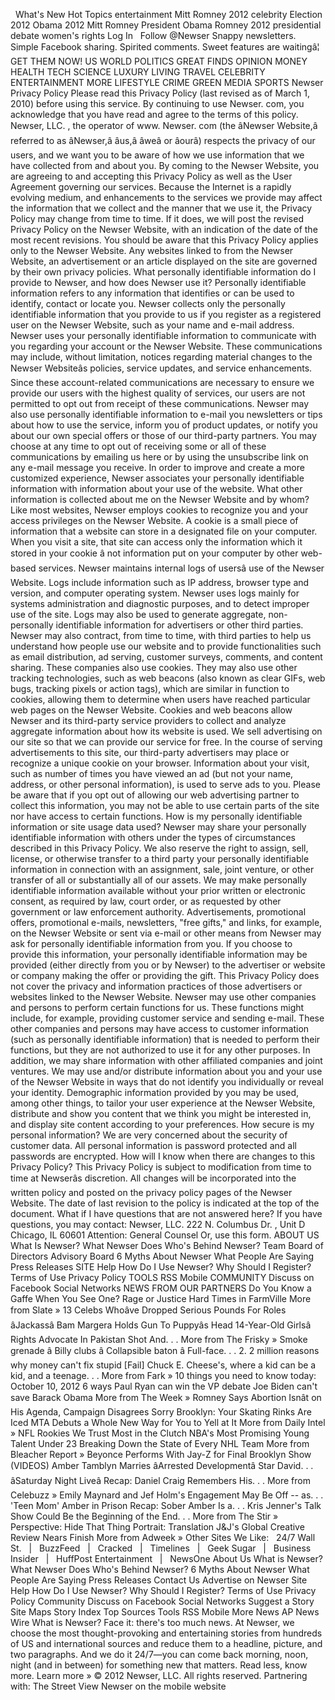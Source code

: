   What's New Hot Topics entertainment Mitt Romney 2012 celebrity Election 2012 Obama 2012 Mitt Romney President Obama Romney 2012 presidential debate women's rights Log In   Follow @Newser Snappy newsletters. Simple Facebook sharing. Spirited comments. Sweet features are waitingâ¦ GET THEM NOW! US WORLD POLITICS GREAT FINDS OPINION MONEY HEALTH TECH SCIENCE LUXURY LIVING TRAVEL CELEBRITY ENTERTAINMENT MORE LIFESTYLE CRIME GREEN MEDIA SPORTS Newser Privacy Policy Please read this Privacy Policy (last revised as of March 1, 2010) before using this service. By continuing to use Newser. com, you acknowledge that you have read and agree to the terms of this policy. Newser, LLC. , the operator of www. Newser. com (the âNewser Website,â referred to as âNewser,â âus,â âweâ or âourâ) respects the privacy of our users, and we want you to be aware of how we use information that we have collected from and about you. By coming to the Newser Website, you are agreeing to and accepting this Privacy Policy as well as the User Agreement governing our services. Because the Internet is a rapidly evolving medium, and enhancements to the services we provide may affect the information that we collect and the manner that we use it, the Privacy Policy may change from time to time. If it does, we will post the revised Privacy Policy on the Newser Website, with an indication of the date of the most recent revisions. You should be aware that this Privacy Policy applies only to the Newser Website. Any websites linked to from the Newser Website, an advertisement or an article displayed on the site are governed by their own privacy policies. What personally identifiable information do I provide to Newser, and how does Newser use it? Personally identifiable information refers to any information that identifies or can be used to identify, contact or locate you. Newser collects only the personally identifiable information that you provide to us if you register as a registered user on the Newser Website, such as your name and e-mail address. Newser uses your personally identifiable information to communicate with you regarding your account or the Newser Website. These communications may include, without limitation, notices regarding material changes to the Newser Websiteâs policies, service updates, and service enhancements. Since these account-related communications are necessary to ensure we provide our users with the highest quality of services, our users are not permitted to opt out from receipt of these communications. Newser may also use personally identifiable information to e-mail you newsletters or tips about how to use the service, inform you of product updates, or notify you about our own special offers or those of our third-party partners. You may choose at any time to opt out of receiving some or all of these communications by emailing us here or by using the unsubscribe link on any e-mail message you receive. In order to improve and create a more customized experience, Newser associates your personally identifiable information with information about your use of the website. What other information is collected about me on the Newser Website and by whom? Like most websites, Newser employs cookies to recognize you and your access privileges on the Newser Website. A cookie is a small piece of information that a website can store in a designated file on your computer. When you visit a site, that site can access only the information which it stored in your cookie â not information put on your computer by other web-based services. Newser maintains internal logs of usersâ use of the Newser Website. Logs include information such as IP address, browser type and version, and computer operating system. Newser uses logs mainly for systems administration and diagnostic purposes, and to detect improper use of the site. Logs may also be used to generate aggregate, non-personally identifiable information for advertisers or other third parties. Newser may also contract, from time to time, with third parties to help us understand how people use our website and to provide functionalities such as email distribution, ad serving, customer surveys, comments, and content sharing. These companies also use cookies. They may also use other tracking technologies, such as web beacons (also known as clear GIFs, web bugs, tracking pixels or action tags), which are similar in function to cookies, allowing them to determine when users have reached particular web pages on the Newser Website. Cookies and web beacons allow Newser and its third-party service providers to collect and analyze aggregate information about how its website is used. We sell advertising on our site so that we can provide our service for free. In the course of serving advertisements to this site, our third-party advertisers may place or recognize a unique cookie on your browser. Information about your visit, such as number of times you have viewed an ad (but not your name, address, or other personal information), is used to serve ads to you. Please be aware that if you opt out of allowing our web advertising partner to collect this information, you may not be able to use certain parts of the site nor have access to certain functions. How is my personally identifiable information or site usage data used? Newser may share your personally identifiable information with others under the types of circumstances described in this Privacy Policy. We also reserve the right to assign, sell, license, or otherwise transfer to a third party your personally identifiable information in connection with an assignment, sale, joint venture, or other transfer of all or substantially all of our assets. We may make personally identifiable information available without your prior written or electronic consent, as required by law, court order, or as requested by other government or law enforcement authority. Advertisements, promotional offers, promotional e-mails, newsletters, "free gifts," and links, for example, on the Newser Website or sent via e-mail or other means from Newser may ask for personally identifiable information from you. If you choose to provide this information, your personally identifiable information may be provided (either directly from you or by Newser) to the advertiser or website or company making the offer or providing the gift. This Privacy Policy does not cover the privacy and information practices of those advertisers or websites linked to the Newser Website. Newser may use other companies and persons to perform certain functions for us. These functions might include, for example, providing customer service and sending e-mail. These other companies and persons may have access to customer information (such as personally identifiable information) that is needed to perform their functions, but they are not authorized to use it for any other purposes. In addition, we may share information with other affiliated companies and joint ventures. We may use and/or distribute information about you and your use of the Newser Website in ways that do not identify you individually or reveal your identity. Demographic information provided by you may be used, among other things, to tailor your user experience at the Newser Website, distribute and show you content that we think you might be interested in, and display site content according to your preferences. How secure is my personal information? We are very concerned about the security of customer data. All personal information is password protected and all passwords are encrypted. How will I know when there are changes to this Privacy Policy? This Privacy Policy is subject to modification from time to time at Newserâs discretion. All changes will be incorporated into the written policy and posted on the privacy policy pages of the Newser Website. The date of last revision to the policy is indicated at the top of the document. What if I have questions that are not answered here? If you have questions, you may contact: Newser, LLC. 222 N. Columbus Dr. , Unit D Chicago, IL 60601 Attention: General Counsel Or, use this form. ABOUT US What Is Newser? What Newser Does Who's Behind Newser? Team Board of Directors Advisory Board 6 Myths About Newser What People Are Saying Press Releases SITE Help How Do I Use Newser? Why Should I Register? Terms of Use Privacy Policy TOOLS RSS Mobile COMMUNITY Discuss on Facebook Social Networks NEWS FROM OUR PARTNERS Do You Know a Gaffe When You See One? Rage or Justice Hard Times in FarmVille More from Slate » 13 Celebs Whoâve Dropped Serious Pounds For Roles âJackassâ Bam Margera Holds Gun To Puppyâs Head 14-Year-Old Girlsâ Rights Advocate In Pakistan Shot And. . . More from The Frisky » Smoke grenade â Billy clubs â Collapsible baton â Full-face. . . 2. 2 million reasons why money can't fix stupid \[Fail\] Chuck E. Cheese's, where a kid can be a kid, and a teenage. . . More from Fark » 10 things you need to know today: October 10, 2012 6 ways Paul Ryan can win the VP debate Joe Biden can't save Barack Obama More from The Week » Romney Says Abortion Isnât on His Agenda, Campaign Disagrees Sorry Brooklyn: Your Skating Rinks Are Iced MTA Debuts a Whole New Way for You to Yell at It More from Daily Intel » NFL Rookies We Trust Most in the Clutch NBA's Most Promising Young Talent Under 23 Breaking Down the State of Every NHL Team More from Bleacher Report » Beyonce Performs With Jay-Z for Final Brooklyn Show (VIDEOS) Amber Tamblyn Marries âArrested Developmentâ Star David. . . âSaturday Night Liveâ Recap: Daniel Craig Remembers His. . . More from Celebuzz » Emily Maynard and Jef Holm's Engagement May Be Off -- as. . . 'Teen Mom' Amber in Prison Recap: Sober Amber Is a. . . Kris Jenner's Talk Show Could Be the Beginning of the End. . . More from The Stir » Perspective: Hide That Thing Portrait: Translation J&J's Global Creative Review Nears Finish More from Adweek » Other Sites We Like:   24/7 Wall St.   |   BuzzFeed   |   Cracked   |   Timelines   |   Geek Sugar   |   Business Insider   |   HuffPost Entertainment   |   NewsOne About Us What is Newser? What Newser Does Who's Behind Newser? 6 Myths About Newser What People Are Saying Press Releases Contact Us Advertise on Newser Site Help How Do I Use Newser? Why Should I Register? Terms of Use Privacy Policy Community Discuss on Facebook Social Networks Suggest a Story Site Maps Story Index Top Sources Tools RSS Mobile More News AP News Wire What is Newser? Face it: there's too much news. At Newser, we choose the most thought-provoking and entertaining stories from hundreds of US and international sources and reduce them to a headline, picture, and two paragraphs. And we do it 24/7—you can come back morning, noon, night (and in between) for something new that matters. Read less, know more. Learn more » © 2012 Newser, LLC. All rights reserved. Partnering with: The Street View Newser on the mobile website